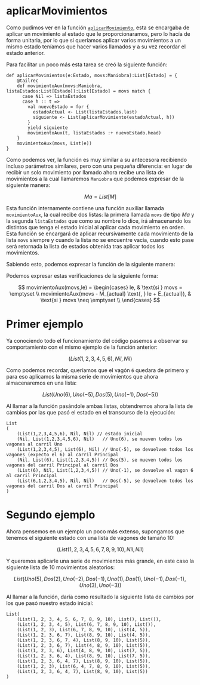 # aplicarMovimientos

Como pudimos ver en la función [`aplicarMovimiento`](docs/aplicarMovimiento.md),
esta se encargaba de aplicar un movimiento al estado que le proporcionaramos,
pero lo hacía de forma unitaria, por lo que si queríamos aplicar varios
movimientos a un mismo estado teníamos que hacer varios llamados y a su vez
recordar el estado anterior.

Para facilitar un poco más esta tarea se creó la siguiente función:

    def aplicarMovimientos(e:Estado, movs:Maniobra):List[Estado] = {
        @tailrec
        def movimientoAux(movs:Maniobra, listaEstados:List[Estado]):List[Estado] = movs match {
          case Nil => listaEstados
          case h :: t =>
            val nuevoEstado = for {
              estadoActual <- List(listaEstados.last)
              siguiente <- List(aplicarMovimiento(estadoActual, h))
            }
            yield siguiente
            movimientoAux(t, listaEstados :+ nuevoEstado.head)
        }
        movimientoAux(movs, List(e))
    }

Como podemos ver, la función es muy similar a su antecesora recibiendo
incluso parámetros similares, pero con una pequeña diferencia: en lugar de
recibir un solo movimiento por llamado ahora recibe una lista de movimientos
a la cual llamaremos `Maniobra` que podemos expresar de la siguiente manera:

$$
Ma = List[M]
$$

Esta función internamente contiene una función auxiliar llamada `movimientoAux`,
la cual recibe dos listas: la primera llamada `movs` de tipo $Ma$ y la segunda
`listaEstados` que como su nombre lo dice, irá almacenando los distintos que
tenga el estado inicial al aplicar cada movimiento en orden. Esta función se
encargará de aplicar recursivamente cada movimiento de la lista `movs` siempre
y cuando la lista no se encuentre vacía, cuando esto pase será retornada la
lista de estados obtenida tras aplicar todos los movimientos.

Sabiendo esto, podemos expresar la función de la siguiente manera:


Podemos expresar estas verificaciones de la siguiente forma:

$$
movimientoAux(movs,le) =
\begin{cases}
le, & \text{si } movs = \emptyset \\
movimientoAux(movs - M_{actual} \text{, } le + E_{actual}), & \text{si } movs \neq \emptyset \\
\end{cases}
$$


# Primer ejemplo
Ya conociendo todo el funcionamiento del código pasemos a observar su
comportamiento con el mismo ejemplo de la función anterior:

$$
(List(1,2,3,4,5,6),Nil,Nil)
$$

Como podemos recordar, queríamos que el vagón `6` quedara de primero
y para eso aplicamos la misma serie de movimientos que ahora
almacenaremos en una lista:

$$
List(Uno(6),Uno(-5),Dos(5),Uno(-1),Dos(-5))
$$

Al llamar a la función pasándole ambas listas, obtendremos ahora la
lista de cambios por las que pasó el estado en el transcurso de la
ejecución:

    List
    (
        (List(1,2,3,4,5,6), Nil, Nil) // estado inicial
        (Nil, List(1,2,3,4,5,6), Nil)   // Uno(6), se mueven todos los vagones al carril Uno
        (List(1,2,3,4,5), List(6), Nil) // Uno(-5), se devuelven todos los vagones (expecto el 6) al carril Principal
        (Nil, List(6), List(1,2,3,4,5)) // Dos(5), se mueven todos los vagones del carril Principal al carril Dos
        (List(6), Nil, List(1,2,3,4,5)) // Uno(-1), se devuelve el vagon 6 al carril Principal
        (List(6,1,2,3,4,5), Nil, Nil)   // Dos(-5), se devuelven todos los vagones del carril Dos al carril Principal
    )

# Segundo ejemplo
Ahora pensemos en un ejemplo un poco más extenso, supongamos que
tenemos el siguiente estado con una lista de vagones de tamaño 10:

$$
(List(1,2,3,4,5,6,7,8,9,10),Nil,Nil)
$$

Y queremos aplicarle una serie de movimientos más grande, en este
caso la siguiente lista de 10 movimientos aleatorios:

$$
List(Uno(5), Dos(2), Uno(-2), Dos(-1), Uno(1), Dos(1), Uno(-1), Dos(-1), Uno(3), Uno(-3))
$$

Al llamar a la función, daría como resultado la siguiente lista
de cambios por los que pasó nuestro estado inicial:

    List(
        (List(1, 2, 3, 4, 5, 6, 7, 8, 9, 10), List(), List()),
        (List(1, 2, 3, 4, 5), List(6, 7, 8, 9, 10), List()),
        (List(1, 2, 3), List(6, 7, 8, 9, 10), List(4, 5)),
        (List(1, 2, 3, 6, 7), List(8, 9, 10), List(4, 5)),
        (List(1, 2, 3, 6, 7, 4), List(8, 9, 10), List(5)),
        (List(1, 2, 3, 6, 7), List(4, 8, 9, 10), List(5)),
        (List(1, 2, 3, 6), List(4, 8, 9, 10), List(7, 5)),
        (List(1, 2, 3, 6, 4), List(8, 9, 10), List(7, 5)),
        (List(1, 2, 3, 6, 4, 7), List(8, 9, 10), List(5)),
        (List(1, 2, 3), List(6, 4, 7, 8, 9, 10), List(5)),
        (List(1, 2, 3, 6, 4, 7), List(8, 9, 10), List(5))
    )

